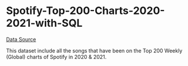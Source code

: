 # Spotify-Top-200-Charts-2020-2021-with-SQL

[Data Source](https://www.kaggle.com/sashankpillai/spotify-top-200-charts-20202021)

This dataset include all the songs that have been on the Top 200 Weekly (Global) charts of Spotify in 2020 & 2021. 

